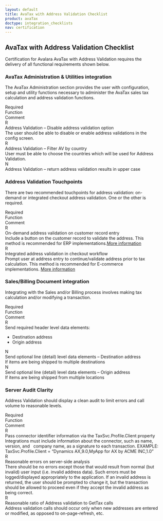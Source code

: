 ```yaml
---
layout: default
title: AvaTax with Address Validation Checklist
product: avaTax
doctype: integration_checklists
nav: certification
---
```

<div class="half">
<h2>AvaTax with Address Validation Checklist</h2>
<p>Certification for Avalara AvaTax with Address Validation requires the delivery of all functional requirements shown below.</p>

<h3>AvaTax Administration &amp; Utilities integration</h3>
<p>The AvaTax Administration section provides the user with configuration, setup and utility functions necessary to administer the AvaTax sales tax calculation and address validation functions.</p>
<div class="row">
<div class="col-xs-1">R<span class="hidden-xs">equired</span></div>
<div class="col-xs-3">Function</div>
<div class="col-xs-8">Comment</div>
</div>
<div class="row">
<div class="col-xs-1">R</div>
<div class="col-xs-3">Address Validation – Disable address validation option</div>
<div class="col-xs-8">The user should be able to disable or enable address validations in the config screen.</div>
</div>
<div class="row">
<div class="col-xs-1">R</div>
<div class="col-xs-3">Address Validation – Filter AV by country</div>
<div class="col-xs-8">User must be able to choose the countries which will be used for Address Validation.</div>
</div>
<div class="row">
<div class="col-xs-1">N</div>
<div class="col-xs-3">Address Validation – return address validation results in upper case</div>
<div class="col-xs-8"></div>
</div>

<h3>Address Validation Touchpoints</h3>
<p>There are two recommended touchpoints for address validation: on-demand or integrated checkout address validation. One or the other is required.</p>
<div class="row">
<div class="col-xs-1">R<span class="hidden-xs">equired</span></div>
<div class="col-xs-3">Function</div>
<div class="col-xs-8">Comment</div>
</div>
<div class="row">
<div class="col-xs-1">R</div>
<div class="col-xs-3">On-demand address validation on customer record entry</div>
<div class="col-xs-8">Include a button on the customer record to validate the address. This method is recommended for ERP implementations.<a href="/avatax/address-validation">More information</a></div>
</div>
<div class="row">
<div class="col-xs-1">R</div>
<div class="col-xs-3">Integrated address validation in checkout workflow</div>
<div class="col-xs-8">Prompt user at address entry to continue/validate address prior to tax calculation. This method is recommended for E-commerce implementations. <a href="/avatax/address-validation">More information</a></div>
</div>

<h3>Sales/Billing Document integration</h3>
<p>Integrating with the Sales and/or Billing process involves making tax calculation and/or modifying a transaction.</p>
<div class="row">
<div class="col-xs-1">R<span class="hidden-xs">equired</span></div>
<div class="col-xs-3">Function</div>
<div class="col-xs-8">Comment</div>
</div>
<div class="row">
<div class="col-xs-1">R</div>
<div class="col-xs-3">Send required header level data elements:
<ul>
	<li>Destination address</li>
	<li>Origin address</li>
</ul>
</div>
<div class="col-xs-"></div>
</div>
<div class="row">
<div class="col-xs-1">N</div>
<div class="col-xs-3">Send optional line (detail) level data elements – Destination address</div>
<div class="col-xs-8">If items are being shipped to multiple destinations</div>
</div>
<div class="row">
<div class="col-xs-1">N</div>
<div class="col-xs-3">Send optional line (detail) level data elements – Origin address</div>
<div class="col-xs-8">If items are being shipped from multiple locations</div>
</div>

<h3>Server Audit Clarity</h3>
<p>Address Validation should display a clean audit to limit errors and call volume to reasonable levels.</p>

<div class="row">
<div class="col-xs-1">R<span class="hidden-xs">equired</span></div>
<div class="col-xs-3">Function</div>
<div class="col-xs-8">Comment</div>
</div>
<div class="row">
<div class="col-xs-1">R</div>
<div class="col-xs-3">Pass connector identifier information via the TaxSvc.Profile.Client property</div>
<div class="col-xs-8">Integrations must include information about the connector, such as name, version, and   company name, as a signature to each transaction. EXAMPLE: TaxSvc.Profile.Client = “Dynamics AX,9.0,MyApp for AX by ACME INC,1.0”</div>
</div>
<div class="row">
<div class="col-xs-1">R</div>
<div class="col-xs-3">Reasonable errors on server-side analysis</div>
<div class="col-xs-8">There should be no errors except those that would result from normal (but invalid) user input (i.e. invalid address data). Such errors must be logged/displayed appropriately to the application. If an invalid address is returned, the user should be prompted to change it, but the transaction should be allowed to proceed even if they accept the invalid address as being correct.</div>
</div>
<div class="row padding-bottom">
<div class="col-xs-1">R</div>
<div class="col-xs-3">Reasonable ratio of Address validation to GetTax calls</div>
<div class="col-xs-8">Address validation calls should occur only when new addresses are entered or modified, as opposed to on-page-refresh, etc.</div>
</div>
</div>
